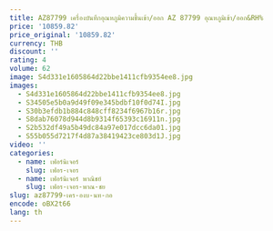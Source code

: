 ```yaml
---
title: AZ87799 เครื่องบันทึกอุณหภูมิความชื้นเข้า/ออก AZ 87799 อุณหภูมิเข้า/ออก&RH%
price: '10859.82'
price_original: '10859.82'
currency: THB
discount: ''
rating: 4
volume: 62
image: S4d331e1605864d22bbe1411cfb9354ee8.jpg
images:
  - S4d331e1605864d22bbe1411cfb9354ee8.jpg
  - S34505e5b0a9d49f09e345bdbf10f0d74I.jpg
  - S30b3efdb1b884c848cff8234f6967b16r.jpg
  - S8dab76078d944d8b9314f65393c16911n.jpg
  - S2b532df49a5b49dc84a97e017dcc6da01.jpg
  - S55b055d7217f4d87a38419423ce803d1J.jpg
video: ''
categories:
  - name: เฟอร์นิเจอร์
    slug: เฟอร-เจอร
  - name: เฟอร์นิเจอร์ พาณิชย์
    slug: เฟอร-เจอร-พาณ-ชย
slug: az87799-เคร-องบ-นท-กอ
encode: oBX2t66
lang: th
---
```

  